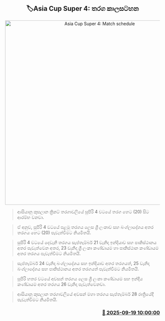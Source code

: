 <p align='center'><b><h2 align='center' title='Asia Cup Super 4: Match schedule'>🏷Asia Cup Super 4: තරග කාලසටහන</h2></b></p>
<p align='center'><img src='https://helakuru.sgp1.cdn.digitaloceanspaces.com/esana/images/lib/asia-cup-2025-n.jpg' width='600' alt='Asia Cup Super 4: Match schedule'></p>

> ආසියානු කුසලාන ක්‍රිකට් තරගාවලියේ සුපිරි 4 වටයේ තරග හෙට (20) සිට ආරම්භ වනවා.

> ඒ අනුව, සුපිරි 4 වටයේ පළමු තරගය ලෙස ශ්‍රී ලංකාව සහ බංග්ලාදේශය අතර තරගය හෙට (20) පැවැත්වීමට නියමිතයි.

> සුපිරි 4 වටයේ දෙවැනි තරගය සැප්තැම්බර් 21 වැනිදා ඉන්දියාව සහ පාකිස්ථානය අතර පැවැත්වෙන අතර, 23 වැනිදා ශ්‍රී ලංකා කණ්ඩායම හා පාකිස්ථාන කණ්ඩායම අතර තරගය පැවැත්වීමට නියමිතයි.

> සැප්තැම්බර් 24 වැනිදා බංග්ලාදේශය සහ ඉන්දියාව අතර තරගයත්, 25 වැනිදා බංග්ලාදේශය සහ පාකිස්ථානය අතර තරගයත් පැවැත්වීමට නියමිතයි.

> සුපිරි හතර වටයේ අවසන් තරගය ලෙස ශ්‍රී ලංකා කණ්ඩායම සහ ඉන්දීය කණ්ඩායම අතර තරගය 26 වැනිදා පැවැත්වෙනවා.

> ආසියානු කුසලාන තරගාවලියේ අවසන් මහා තරගය සැප්තැම්බර් 28 රාත්‍රියේදී පැවැත්වීමට නියමිතයි.



<h3 align='right'><a href='https://www.helakuru.lk/esana/p/113774/'>📅 2025-09-19 10:00:00</a></h3>
